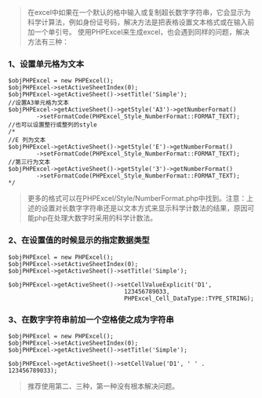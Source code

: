 > 在excel中如果在一个默认的格中输入或复制超长数字字符串，它会显示为科学计算法，例如身份证号码，解决方法是把表格设置文本格式或在输入前加一个单引号。
使用PHPExcel来生成excel，也会遇到同样的问题，解决方法有三种：
### 1、设置单元格为文本

```
$objPHPExcel = new PHPExcel();
$objPHPExcel->setActiveSheetIndex(0);
$objPHPExcel->getActiveSheet()->setTitle('Simple');
//设置A3单元格为文本
$objPHPExcel->getActiveSheet()->getStyle('A3')->getNumberFormat()
        ->setFormatCode(PHPExcel_Style_NumberFormat::FORMAT_TEXT);
//也可以设置整行或整列的style
/*
//E 列为文本
$objPHPExcel->getActiveSheet()->getStyle('E')->getNumberFormat()
        ->setFormatCode(PHPExcel_Style_NumberFormat::FORMAT_TEXT);
//第三行为文本
$objPHPExcel->getActiveSheet()->getStyle('3')->getNumberFormat()
        ->setFormatCode(PHPExcel_Style_NumberFormat::FORMAT_TEXT);
*/
```

> 更多的格式可以在PHPExcel/Style/NumberFormat.php中找到。注意：上述的设置对长数字字符串还是以文本方式来显示科学计数法的结果，原因可能php在处理大数字时采用的科学计数法。

### 2、在设置值的时候显示的指定数据类型

```
$objPHPExcel = new PHPExcel();
$objPHPExcel->setActiveSheetIndex(0);
$objPHPExcel->getActiveSheet()->setTitle('Simple');
 
$objPHPExcel->getActiveSheet()->setCellValueExplicit('D1',
                                 123456789033,
                                 PHPExcel_Cell_DataType::TYPE_STRING);
 ```
 
### 3、在数字字符串前加一个空格使之成为字符串

```
$objPHPExcel = new PHPExcel();
$objPHPExcel->setActiveSheetIndex(0);
$objPHPExcel->getActiveSheet()->setTitle('Simple');
 
$objPHPExcel->getActiveSheet()->setCellValue('D1', ' ' . 123456789033);
```

> 推荐使用第二、三种，第一种没有根本解决问题。
 

